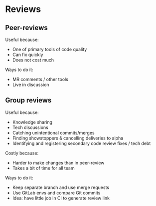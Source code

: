 # Reviews

## Peer-reviews

Useful because:

- One of primary tools of code quality
- Can fix quickly
- Does not cost much

Ways to do it:

- MR comments / other tools
- Live in discussion

## Group reviews

Useful because:

- Knowledge sharing
- Tech discussions
- Catching unintentional commits/merges
- Finding showstoppers & cancelling deliveries to alpha
- Identifying and registering secondary code review fixes / tech debt

Costly because:

- Harder to make changes than in peer-review
- Takes a bit of time for all team

Ways to do it:

- Keep separate branch and use merge requests
- Use GitLab envs and compare Git commits
- Idea: have little job in CI to generate review link
